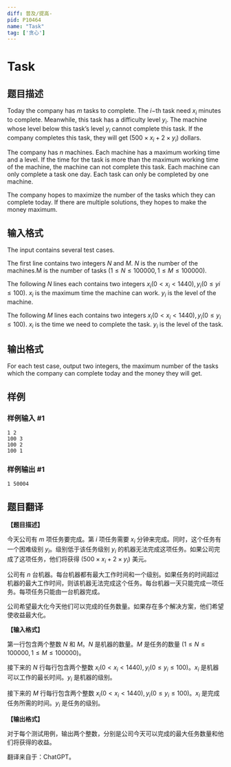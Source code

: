 ```yaml
---
diff: 普及/提高-
pid: P10464
name: "Task"
tag: ['贪心']
---
```

# Task
## 题目描述

Today the company has $m$ tasks to complete. The $i-$th task need $x_i$ minutes to complete. Meanwhile, this task has a difficulty level $y_i$. The machine whose level below this task’s level $y_i$ cannot complete this task. If the company completes this task, they will get $(500\times x_i+2\times y_i)$ dollars.

The company has $n$ machines. Each machine has a maximum working time and a level. If the time for the task is more than the maximum working time of the machine, the machine can not complete this task. Each machine can only complete a task one day. Each task can only be completed by one machine.

The company hopes to maximize the number of the tasks which they can complete today. If there are multiple solutions, they hopes to make the money maximum.
## 输入格式

The input contains several test cases.

The first line contains two integers $N$ and $M$. $N$ is the number of the machines.M is the number of tasks $(1 \leq N \leq 100000, 1\leq M\leq 100000)$.

The following $N$ lines each contains two integers $x_i(0<x_i<1440),y_i(0\leq yi\leq 100)$. $x_i$ is the maximum time the machine can work. $y_i$ is the level of the machine. 

The following $M$ lines each contains two integers $x_i(0<x_i<1440),y_i(0\leq y_i\leq 100)$. $x_i$ is the time we need to complete the task. $y_i$ is the level of the task.
## 输出格式

For each test case, output two integers, the maximum number of the tasks which the company can complete today and the money they will get.
## 样例

### 样例输入 #1
```
1 2 
100 3 
100 2 
100 1
```
### 样例输出 #1
```
1 50004
```
## 题目翻译

**【题目描述】**

今天公司有 $m$ 项任务要完成。第 $i$ 项任务需要 $x_i$ 分钟来完成。同时，这个任务有一个困难级别 $y_i$。级别低于该任务级别 $y_i$ 的机器无法完成这项任务。如果公司完成了这项任务，他们将获得 $(500\times x_i+2\times y_i)$ 美元。

公司有 $n$ 台机器。每台机器都有最大工作时间和一个级别。如果任务的时间超过机器的最大工作时间，则该机器无法完成这个任务。每台机器一天只能完成一项任务。每项任务只能由一台机器完成。

公司希望最大化今天他们可以完成的任务数量。如果存在多个解决方案，他们希望使收益最大化。

**【输入格式】**

第一行包含两个整数 $N$ 和 $M$。$N$ 是机器的数量。$M$ 是任务的数量 $(1 \leq N \leq 100000, 1\leq M\leq 100000)$。

接下来的 $N$ 行每行包含两个整数 $x_i(0<x_i<1440),y_i(0\leq y_i\leq 100)$。$x_i$ 是机器可以工作的最长时间。$y_i$ 是机器的级别。

接下来的 $M$ 行每行包含两个整数 $x_i(0<x_i<1440),y_i(0\leq y_i\leq 100)$。$x_i$ 是完成任务所需的时间。$y_i$ 是任务的级别。

**【输出格式】**

对于每个测试用例，输出两个整数，分别是公司今天可以完成的最大任务数量和他们将获得的收益。

翻译来自于：ChatGPT。
